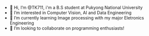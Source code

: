 - 👋 Hi, I’m @TK711, i'm a B.S student at Pukyong National University
- 👀 I’m interested in Computer Vision, AI and Data Engineering
- 🌱 I’m currently learning Image processing with my major Eletronics Engineering
- 💞️ I’m looking to collaborate on programming enthusiasts!


<!---
TK711/TK711 is a ✨ special ✨ repository because its `README.md` (this file) appears on your GitHub profile.
You can click the Preview link to take a look at your changes.
--->
